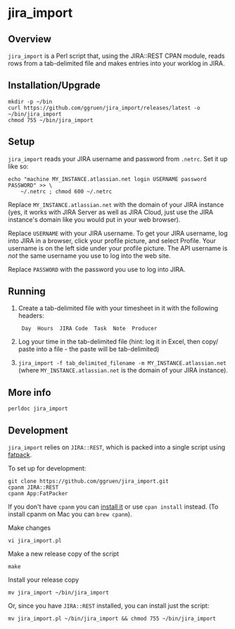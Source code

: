 # jira_import

## Overview

`jira_import` is a Perl script that, using the JIRA::REST CPAN module,
reads rows from a tab-delimited file and makes entries into your worklog
in JIRA.

## Installation/Upgrade

    mkdir -p ~/bin
    curl https://github.com/ggruen/jira_import/releases/latest -o ~/bin/jira_import
    chmod 755 ~/bin/jira_import

## Setup


`jira_import` reads your JIRA username and password from `.netrc`. Set
it up like so:

    echo "machine MY_INSTANCE.atlassian.net login USERNAME password PASSWORD" >> \
        ~/.netrc ; chmod 600 ~/.netrc

Replace `MY_INSTANCE.atlassian.net` with the domain of your JIRA
instance (yes, it works with JIRA Server as well as JIRA Cloud, just use
the JIRA instance's domain like you would put in your web browser).

Replace `USERNAME` with your JIRA username.  To get your JIRA username, log into
JIRA in a browser, click your profile picture, and select Profile.  Your
username is on the left side under your profile picture.  The API username
is *not* the same username you use to log into the web site.

Replace `PASSWORD` with the password you use to log into JIRA.

## Running

1. Create a tab-delimited file with your timesheet in it with the following
   headers:

        Day  Hours  JIRA Code  Task  Note  Producer

2. Log your time in the tab-delimited file (hint: log it in Excel, then copy/
   paste into a file - the paste will be tab-delimited)

3. `jira_import -f tab_delimited_filename -m MY_INSTANCE.atlassian.net`
   (where `MY_INSTANCE.atlassian.net` is the domain of your JIRA instance).

## More info

    perldoc jira_import

## Development

`jira_import` relies on `JIRA::REST`, which is packed into a single script
using [fatpack](http://search.cpan.org/~mstrout/App-FatPacker/).

To set up for development:


    git clone https://github.com/ggruen/jira_import.git
    cpanm JIRA::REST
    cpanm App:FatPacker

If you don't have `cpanm` you can
[install it]((https://github.com/miyagawa/cpanminus)) or use `cpan install`
instead. (To install cpanm on Mac you can `brew cpanm`).

Make changes

    vi jira_import.pl

Make a new release copy of the script

    make

Install your release copy

    mv jira_import ~/bin/jira_import

Or, since you have `JIRA::REST` installed, you can install just the script:

    mv jira_import.pl ~/bin/jira_import && chmod 755 ~/bin/jira_import